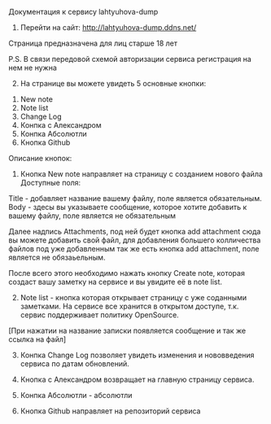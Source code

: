 Документация к сервису lahtyuhova-dump

1) Перейти на сайт: http://lahtyuhova-dump.ddns.net/

Страница предназначена для лиц старше 18 лет 

P.S.
В связи передовой схемой авторизации 
сервиса регистрация на нем не нужна

2) На странице вы можете увидеть 5 основные кнопки:
  1. New note
  2. Note list
  3. Change Log
  4. Конпка с Александром
  5. Конпка Абсолютли
  6. Кнопка Github

Описание кнопок: 
1. Кнопка New note направляет на страницу с созданием нового файла 
Доступные поля: 

Title - добавляет название вашему файлу, поле является обязательным.
Body - здесы вы указываете сообщение, которое хотите добавить к вашему файлу, поле является не обязательным

Далее надпись Attachments, под ней будет кнопка add attachment сюда вы можете добавить свой файл, для добавления большего колличества файлов под уже добавленным так же есть кнопка add attachment, поле является не обязаьельным.

После всего этого необходимо нажать кнопку Create note, которая создаст вашу заметку на сервисе и вы увидите её в note list.

2. Note list - кнопка которая открывает страницу с уже соданными заметками. На сервисе все хранится в открытом доступе, т.к. сервис поддерживает политику OpenSource.

[При нажатии на название записки появляется сообщение и так же ссылка на файл] 

3. Конпка Change Log позволяет увидеть изменения и нововведения сервиса по датам обновлений.

4. Кнопка с Александром возвращает на главную страницу сервиса.

5. Конпка Абсолютли - абсолютли

6. Кнопка Github направляет на репозиторий сервиса
